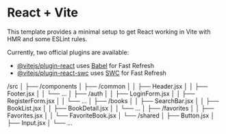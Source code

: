 # React + Vite

This template provides a minimal setup to get React working in Vite with HMR and some ESLint rules.

Currently, two official plugins are available:

- [@vitejs/plugin-react](https://github.com/vitejs/vite-plugin-react/blob/main/packages/plugin-react/README.md) uses [Babel](https://babeljs.io/) for Fast Refresh
- [@vitejs/plugin-react-swc](https://github.com/vitejs/vite-plugin-react-swc) uses [SWC](https://swc.rs/) for Fast Refresh



/src
│
├── /components
│   ├── /common
│   │   ├── Header.jsx
│   │   ├── Footer.jsx
│   │   └── ...
│   ├── /auth
│   │   ├── LoginForm.jsx
│   │   ├── RegisterForm.jsx
│   │   └── ...
│   ├── /books
│   │   ├── SearchBar.jsx
│   │   ├── BookList.jsx
│   │   ├── BookDetail.jsx
│   │   └── ...
│   ├── /favorites
│   │   ├── Favorites.jsx
│   │   └── FavoriteBook.jsx
│   └── /shared
│       ├── Button.jsx
│       ├── Input.jsx
│       └── ...